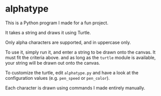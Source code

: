 # alphatype
This is a Python program I made for a fun project.

It takes a string and draws it using Turtle.

Only alpha characters are supported, and in uppercase only.

To use it, simply run it, and enter a string to be drawn onto the canvas. It must fit the criteria above. and as long as the `turtle` module is available, your string will be drawn out onto the canvas.

To customize the turtle, edit `alphatype.py` and have a look at the configuration values (e.g. `pen_speed` or `pen_color`).

Each character is drawn using commands I made entirely manually.

